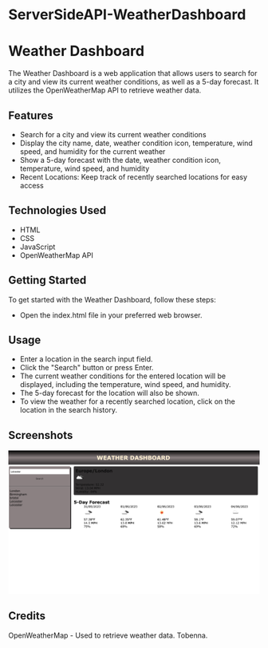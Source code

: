 # ServerSideAPI-WeatherDashboard

# Weather Dashboard

The Weather Dashboard is a web application that allows users to search for a city and view its current weather conditions, as well as a 5-day forecast. It utilizes the OpenWeatherMap API to retrieve weather data.

## Features

- Search for a city and view its current weather conditions
- Display the city name, date, weather condition icon, temperature, wind speed, and humidity for the current weather
- Show a 5-day forecast with the date, weather condition icon, temperature, wind speed, and humidity
- Recent Locations: Keep track of recently searched locations for easy access

## Technologies Used

- HTML
- CSS
- JavaScript
- OpenWeatherMap API

## Getting Started

To get started with the Weather Dashboard, follow these steps:

- Open the index.html file in your preferred web browser.

## Usage

- Enter a location in the search input field.
- Click the "Search" button or press Enter.
- The current weather conditions for the entered location will be displayed, including the temperature, wind speed, and humidity.
- The 5-day forecast for the location will also be shown.
- To view the weather for a recently searched location, click on the location in the search history.

## Screenshots

![screenshot1](Screenshot%202023-05-30%20at%2022.25.14.png)

## Credits

OpenWeatherMap - Used to retrieve weather data.
Tobenna.
